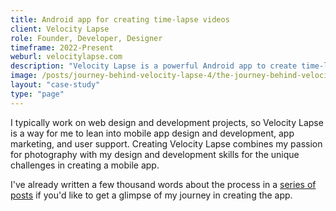 ```yaml
---
title: Android app for creating time-lapse videos
client: Velocity Lapse
role: Founder, Developer, Designer
timeframe: 2022-Present
weburl: velocitylapse.com
description: "Velocity Lapse is a powerful Android app to create time-lapse videos using a mobile device. The app is a side/passion project I've been working on since mid-2022 to push my skills with mobile app design and development. Currently available as a public early-access beta with over 100K downloads on Google Play."
image: /posts/journey-behind-velocity-lapse-4/the-journey-behind-velocity-lapse-part-4-header.webp
layout: "case-study"
type: "page"
---
```


I typically work on web design and development projects, so Velocity Lapse is a way for me to lean into mobile app design and development, app marketing, and user support. Creating Velocity Lapse combines my passion for photography with my design and development skills for the unique challenges in creating a mobile app. 

I've already written a few thousand words about the process in a [series of posts](/posts/journey-behind-velocity-lapse-part-1/) if you'd like to get a glimpse of my journey in creating the app.